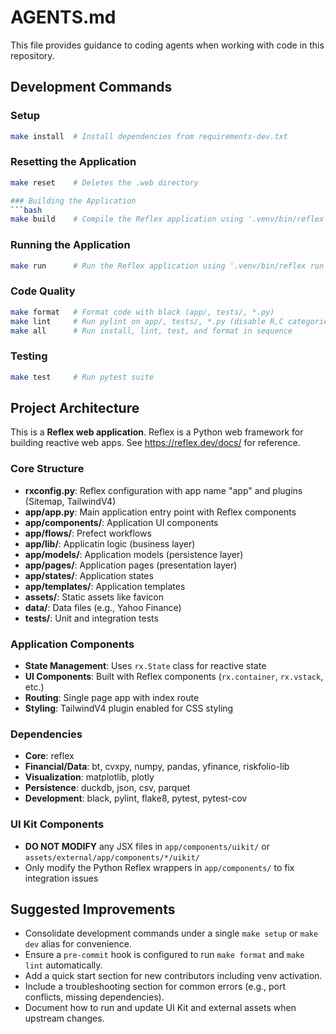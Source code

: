  # AGENTS.md

 This file provides guidance to coding agents when working with code in this repository.

 ## Development Commands

 ### Setup
 ```bash
 make install  # Install dependencies from requirements-dev.txt
 ```

 ### Resetting the Application
 ```bash
 make reset    # Deletes the .web directory

 ### Building the Application
 ```bash
 make build    # Compile the Reflex application using '.venv/bin/reflex compile'
 ```

 ### Running the Application
 ```bash
 make run      # Run the Reflex application using '.venv/bin/reflex run'
 ```

 ### Code Quality
 ```bash
 make format   # Format code with black (app/, tests/, *.py)
 make lint     # Run pylint on app/, tests/, *.py (disable R,C categories)
 make all      # Run install, lint, test, and format in sequence
 ```

 ### Testing
 ```bash
 make test     # Run pytest suite
 ```

 ## Project Architecture

 This is a **Reflex web application**. Reflex is a Python web framework for building reactive web apps.
 See https://reflex.dev/docs/ for reference.

 ### Core Structure
 - **rxconfig.py**: Reflex configuration with app name "app" and plugins (Sitemap, TailwindV4)
 - **app/app.py**: Main application entry point with Reflex components
 - **app/components/**: Application UI components
 - **app/flows/**: Prefect workflows
 - **app/lib/**: Applicatin logic (business layer)
 - **app/models/**: Application models (persistence layer)
 - **app/pages/**: Application pages (presentation layer)
 - **app/states/**: Application states
 - **app/templates/**: Application templates
 - **assets/**: Static assets like favicon
 - **data/**: Data files (e.g., Yahoo Finance)
 - **tests/**: Unit and integration tests

 ### Application Components
 - **State Management**: Uses `rx.State` class for reactive state
 - **UI Components**: Built with Reflex components (`rx.container`, `rx.vstack`, etc.)
 - **Routing**: Single page app with index route
 - **Styling**: TailwindV4 plugin enabled for CSS styling

 ### Dependencies
 - **Core**: reflex
 - **Financial/Data**: bt, cvxpy, numpy, pandas, yfinance, riskfolio-lib
 - **Visualization**: matplotlib, plotly
 - **Persistence**: duckdb, json, csv, parquet
 - **Development**: black, pylint, flake8, pytest, pytest-cov

 ### UI Kit Components
 - **DO NOT MODIFY** any JSX files in `app/components/uikit/` or `assets/external/app/components/*/uikit/`
 - Only modify the Python Reflex wrappers in `app/components/` to fix integration issues

 ## Suggested Improvements
 - Consolidate development commands under a single `make setup` or `make dev` alias for convenience.
 - Ensure a `pre-commit` hook is configured to run `make format` and `make lint` automatically.
 - Add a quick start section for new contributors including venv activation.
 - Include a troubleshooting section for common errors (e.g., port conflicts, missing dependencies).
 - Document how to run and update UI Kit and external assets when upstream changes.
